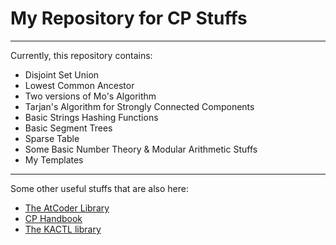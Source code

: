 # **My Repository for CP Stuffs**
---
Currently, this repository contains:
* Disjoint Set Union
* Lowest Common Ancestor
* Two versions of Mo's Algorithm
* Tarjan's Algorithm for Strongly Connected Components
* Basic Strings Hashing Functions
* Basic Segment Trees
* Sparse Table
* Some Basic Number Theory & Modular Arithmetic Stuffs
* My Templates
___
Some other useful stuffs that are also here:

* [The AtCoder Library](https://github.com/atcoder/ac-library)
* [CP Handbook](https://cses.fi/book/book.pdf)
* [The KACTL library](https://github.com/kth-competitive-programming/kactl)


